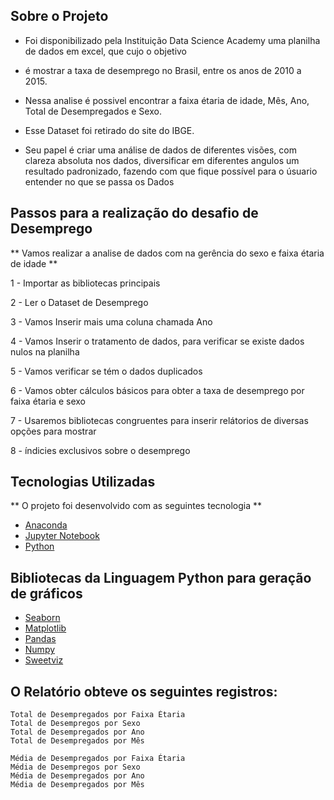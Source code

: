 ## Sobre o Projeto

* Foi disponibilizado pela Instituição Data Science Academy uma planilha de dados em excel, que cujo o objetivo

* é mostrar a taxa de desemprego no Brasil, entre os anos de 2010 a 2015. 

* Nessa analise é possivel encontrar a faixa étaria de idade, Mês, Ano, Total de Desempregados e Sexo.

* Esse Dataset foi retirado do site do IBGE.

* Seu papel é criar uma análise de dados de diferentes visões, com clareza absoluta nos dados, diversificar em diferentes angulos um resultado padronizado, fazendo com que fique possível para o úsuario entender no que se passa os Dados

## Passos para a realização do desafio de Desemprego

** Vamos realizar a analise de dados com na gerência do sexo e faixa étaria de idade **

1 - Importar as bibliotecas principais

2 - Ler o Dataset de Desemprego

3 - Vamos Inserir mais uma coluna chamada Ano

4 - Vamos Inserir o tratamento de dados, para verificar se existe dados nulos na 
planilha

5 - Vamos verificar se tém o dados duplicados

6 - Vamos obter cálculos básicos para obter a taxa de desemprego por faixa étaria e sexo

7 - Usaremos bibliotecas congruentes para inserir relátorios de diversas opções para mostrar

8 - índicies exclusivos sobre o desemprego

## Tecnologias Utilizadas 

** O projeto foi desenvolvido com as seguintes tecnologia ** 

- [Anaconda](https://anaconda.org/)
- [Jupyter Notebook](https://jupyter.org/)
- [Python](https://www.python.org/)

## Bibliotecas da Linguagem Python para geração de gráficos 

- [Seaborn](https://seaborn.pydata.org/)
- [Matplotlib](matplotlib.org)
- [Pandas](https://pandas.pydata.org/)
- [Numpy](https://numpy.org/doc/stable/user/whatisnumpy.html)
- [Sweetviz](https://pypi.org/project/sweetviz/)

## O Relatório obteve os seguintes registros:

    Total de Desempregados por Faixa Étaria
    Total de Desempregos por Sexo
    Total de Desempregados por Ano
    Total de Desempregados por Mês

    Média de Desempregados por Faixa Étaria
    Média de Desempregos por Sexo
    Média de Desempregados por Ano
    Média de Desempregados por Mês
